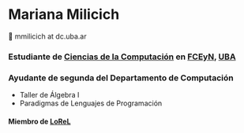 # Mariana Milicich

📧 mmilicich at dc.uba.ar

### Estudiante de [Ciencias de la Computación](dc.uba.ar) en [FCEyN](exactas.uba.ar), [UBA](uba.ar)

### Ayudante de segunda del Departamento de Computación
- Taller de Álgebra I
- Paradigmas de Lenguajes de Programación

#### Miembro de [LoReL](https://lorel-team.github.io/)

<!---
Whenever you commit to this repository, GitHub Pages will run [Jekyll](https://jekyllrb.com/) to rebuild the pages in your site, from the content in your Markdown files.

### Markdown

Markdown is a lightweight and easy-to-use syntax for styling your writing. It includes conventions for

```markdown
Syntax highlighted code block

# Header 1
## Header 2
### Header 3

- Bulleted
- List

1. Numbered
2. List

**Bold** and _Italic_ and `Code` text

[Link](url) and ![Image](src)
```

For more details see [Basic writing and formatting syntax](https://docs.github.com/en/github/writing-on-github/getting-started-with-writing-and-formatting-on-github/basic-writing-and-formatting-syntax).

### Jekyll Themes

Your Pages site will use the layout and styles from the Jekyll theme you have selected in your [repository settings](https://github.com/mmilicich/mmilicich.github.io/settings/pages). The name of this theme is saved in the Jekyll `_config.yml` configuration file.

### Support or Contact

Having trouble with Pages? Check out our [documentation](https://docs.github.com/categories/github-pages-basics/) or [contact support](https://support.github.com/contact) and we’ll help you sort it out.
-->

